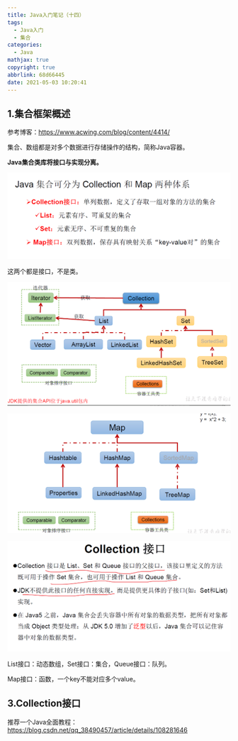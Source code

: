 ```yaml
---
title: Java入门笔记（十四）
tags:
  - Java入门
  - 集合
categories:
  - Java
mathjax: true
copyright: true
abbrlink: 68d66445
date: 2021-05-03 10:20:41
---
```


## 1.集合框架概述

参考博客：https://www.acwing.com/blog/content/4414/

集合、数组都是对多个数据进行存储操作的结构，简称Java容器。

<!--more-->

**Java集合类库将接口与实现分离。**

![image-20210503103116117](Java入门笔记（十四）/image-20210503103116117.png)

这两个都是接口，不是类。

![image-20210503103324545](Java入门笔记（十四）/image-20210503103324545.png)

![image-20210503103348318](Java入门笔记（十四）/image-20210503103348318.png)

![image-20210503103440883](Java入门笔记（十四）/image-20210503103440883.png)

List接口：动态数组，Set接口：集合，Queue接口：队列。

Map接口：函数，一个key不能对应多个value。

## 3.Collection接口

推荐一个Java全面教程：https://blog.csdn.net/qq_38490457/article/details/108281646